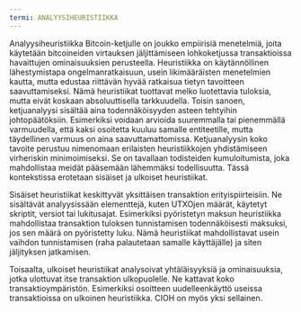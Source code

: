 ```yaml
---
termi: ANALYYSIHEURISTIIKKA
---
```


Analyysiheuristiikka Bitcoin-ketjulle on joukko empiirisiä menetelmiä, joita käytetään bitcoineiden virtauksen jäljittämiseen lohkoketjussa transaktioissa havaittujen ominaisuuksien perusteella. Heuristiikka on käytännöllinen lähestymistapa ongelmanratkaisuun, usein likimääräisten menetelmien kautta, mutta edustaa riittävän hyvää ratkaisua tietyn tavoitteen saavuttamiseksi. Nämä heuristiikat tuottavat melko luotettavia tuloksia, mutta eivät koskaan absoluuttisella tarkkuudella. Toisin sanoen, ketjuanalyysi sisältää aina todennäköisyyden asteen tehtyihin johtopäätöksiin. Esimerkiksi voidaan arvioida suuremmalla tai pienemmällä varmuudella, että kaksi osoitetta kuuluu samalle entiteetille, mutta täydellinen varmuus on aina saavuttamattomissa. Ketjuanalyysin koko tavoite perustuu nimenomaan erilaisten heuristiikkojen yhdistämiseen virheriskin minimoimiseksi. Se on tavallaan todisteiden kumuloitumista, joka mahdollistaa meidät pääsemään lähemmäksi todellisuutta. Tässä kontekstissa erotetaan sisäiset ja ulkoiset heuristiikat.

Sisäiset heuristiikat keskittyvät yksittäisen transaktion erityispiirteisiin. Ne sisältävät analyysissään elementtejä, kuten UTXOjen määrät, käytetyt skriptit, versiot tai lukitusajat. Esimerkiksi pyöristetyn maksun heuristiikka mahdollistaa transaktion tuloksen tunnistamisen todennäköisesti maksuksi, jos sen määrä on pyöristetty luku. Nämä heuristiikat mahdollistavat usein vaihdon tunnistamisen (raha palautetaan samalle käyttäjälle) ja siten jäljityksen jatkamisen.

Toisaalta, ulkoiset heuristiikat analysoivat yhtäläisyyksiä ja ominaisuuksia, jotka ulottuvat itse transaktion ulkopuolelle. Ne kattavat koko transaktioympäristön. Esimerkiksi osoitteen uudelleenkäyttö useissa transaktioissa on ulkoinen heuristiikka. CIOH on myös yksi sellainen.